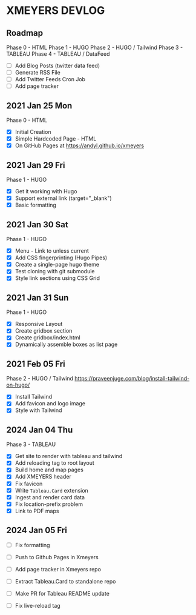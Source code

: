 # XMEYERS DEVLOG

## Roadmap

Phase 0 - HTML
Phase 1 - HUGO
Phase 2 - HUGO / Tailwind 
Phase 3 - TABLEAU
Phase 4 - TABLEAU / DataFeed
- [ ] Add Blog Posts (twitter data feed)
- [ ] Generate RSS File
- [ ] Add Twitter Feeds Cron Job
- [ ] Add page tracker 

## 2021 Jan 25 Mon

Phase 0 - HTML
- [x] Initial Creation
- [x] Simple Hardcoded Page - HTML
- [x] On GitHub Pages at https://andyl.github.io/xmeyers

## 2021 Jan 29 Fri

Phase 1 - HUGO 
- [x] Get it working with Hugo
- [x] Support external link (target="\_blank")
- [x] Basic formatting

## 2021 Jan 30 Sat

Phase 1 - HUGO 
- [x] Menu - Link to unless current
- [x] Add CSS fingerprinting (Hugo Pipes)
- [x] Create a single-page hugo theme
- [x] Test cloning with git submodule
- [x] Style link sections using CSS Grid

## 2021 Jan 31 Sun

Phase 1 - HUGO 
- [x] Responsive Layout
- [x] Create gridbox section
- [x] Create gridbox/index.html
- [x] Dynamically assemble boxes as list page

## 2021 Feb 05 Fri

Phase 2 - HUGO / Tailwind
https://praveenjuge.com/blog/install-tailwind-on-hugo/

- [x] Install Tailwind 
- [x] Add favicon and logo image
- [x] Style with Tailwind

## 2024 Jan 04 Thu 

Phase 3 - TABLEAU 
- [x] Get site to render with tableau and tailwind 
- [x] Add reloading tag to root layout 
- [x] Build home and map pages 
- [x] Add XMEYERS header
- [x] Fix favicon 
- [x] Write `Tableau.Card` extension
- [x] Ingest and render card data 
- [x] Fix location-prefix problem 
- [x] Link to PDF maps

## 2024 Jan 05 Fri

- [ ] Fix formatting 
- [ ] Push to Github Pages in Xmeyers
- [ ] Add page tracker in Xmeyers repo 

- [ ] Extract Tableau.Card to standalone repo 
- [ ] Make PR for Tableau README update

- [ ] Fix live-reload tag
